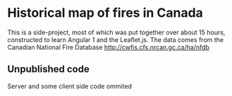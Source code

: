 # Historical map of fires in Canada
This is a side-project, most of which was put together over about 15 hours, constructed to learn Angular 1 and the Leaflet.js.
The data comes from the Canadian National Fire Database http://cwfis.cfs.nrcan.gc.ca/ha/nfdb

## Unpublished code
Server and some client side code ommited
